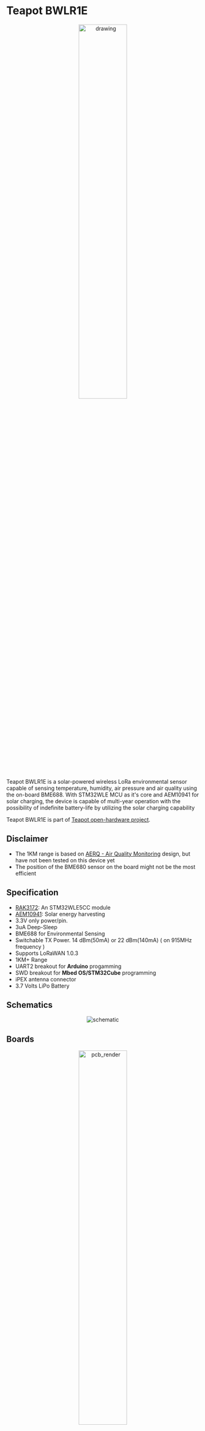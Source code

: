 
  
  
# Teapot BWLR1E
 <p align="center"> <img src="https://raw.githubusercontent.com/teapotlaboratories/bwlr1e/main/docs/images/device.jpg" alt="drawing"  width="50%" height="50%"/></p>
 
Teapot BWLR1E is a solar-powered wireless LoRa environmental sensor capable of sensing temperature, humidity, air pressure and air quality using the on-board BME688. 
With STM32WLE MCU as it's core and AEM10941 for solar charging, the device is capable of multi-year operation with the possibility of indefinite battery-life by utilizing the solar charging capability

Teapot BWLR1E is part of  [Teapot open-hardware project](https://github.com/teapotlaboratories). 
  
## Disclaimer
- The 1KM range is based on [AERQ - Air Quality Monitoring](https://www.seeedstudio.com/blog/2022/04/27/monitoring-indoor-air-pollutants-the-silent-issue-for-smart-city-iot-using-seeed-lora-e5-and-fusion-pcba/) design, but have not been tested on this device yet
- The position of the BME680 sensor on the board might not be the most efficient

## Specification

- [RAK3172](https://docs.rakwireless.com/Product-Categories/WisDuo/RAK3172-Module/Overview/): An STM32WLE5CC module
- [AEM10941](https://e-peas.com/product/aem10941): Solar energy harvesting
- 3.3V only power/pin. 
- 3uA Deep-Sleep
- BME688 for Environmental Sensing
- Switchable TX Power. 14 dBm(50mA) or 22 dBm(140mA) ( on 915MHz frequency )
- Supports LoRaWAN 1.0.3
- 1KM+ Range
- UART2 breakout for **Arduino** progamming
- SWD breakout for **Mbed OS/STM32Cube** programming
- iPEX antenna connector 
- 3.7 Volts LiPo Battery

## Schematics

<p align="center"> <img src="https://raw.githubusercontent.com/teapotlaboratories/bwlr1e/main/hardware/schematic.png" alt="schematic"/></p>

## Boards
 <p align="center">  <img src="https://github.com/teapotlaboratories/bwlr1e/raw/main/docs/images/pcb_render.gif" alt="pcb_render"  width="50%" height="50%"/><br><b>PCB Render</b></p>

Built using KiCAD, the board is design to be as small as possible with all components placed on the top side of the PCB.
The following are the lists of revision of the board:
- Revision 1: Initial design
- Revision 2: Better trace, use rounded trace and change solar cell wiring to parallel for all cell
- Revision 3: Rename 3V3 to PRIMIN and breaks out PRIMIN

The following design are based on the latest revision.
| Top Board | Bottom Board |
|--|--|
| <p align="center"> <img src="https://github.com/teapotlaboratories/bwlr1e/raw/main/docs/images/assembled_front.jpg" alt="assembled_front"  width="77%" height="77%"/></p> | <p align="center"> <img src="https://github.com/teapotlaboratories/bwlr1e/raw/main/docs/images/assembled_back.jpg" alt="assembled_back"  width="70%" height="70%"/></p> |
| <p align="center"> <img src="https://github.com/teapotlaboratories/bwlr1e/raw/main/docs/images/pcb_front.png" alt="pcb_front"  width="77%" height="77%"/></p> | <p align="center"> <img src="https://github.com/teapotlaboratories/bwlr1e/raw/main/docs/images/pcb_back.png" alt="pcb_bottom"  width="77%" height="77%"/></p> |

 <p align="center"> <img src="https://github.com/teapotlaboratories/bwlr1e/raw/main/hardware/pcb.png" alt="pcb"  width="50%" height="50%"/><br><b>PCB Top and Bottom Layout</b></p> 
  
### Case
<p align="center">  <img src="https://github.com/teapotlaboratories/bwlr1e/raw/main/docs/images/case_render.gif" alt="case_render"  width="50%" height="50%"/></p>

Built using [TinkerCAD](https://www.tinkercad.com), the cases are available with 2 variant, with or without the programming port. The cases are 3D printable with any generic 3D printer with/without suppport (depends on the orientation). The STL files are available [here](https://github.com/teapotlaboratories/bwlr1e/tree/main/hardware/case)
 <p align="center"><img src="https://github.com/teapotlaboratories/bwlr1e/raw/main/docs/images/case_open.jpg" alt="drawing"  width="50%" height="50%"/><br><b>Case Open</b></p>

The case is design to be as small as possible with an additional magnets in the back to ease the placement of the sensor. The following are the list of material used at the time of testing:
- 3.7v LiPo Battery, 400 mAh 50mm x 25mm x 35mm ( it is possible to use 2 of this in parallel )
- 4 piece of 8mm x 2mm neodymium magnet

<p align="center"><img src="https://github.com/teapotlaboratories/bwlr1e/raw/main/docs/images/placement_showcase.gif" alt="placement_showcase"  width="50%" height="50%"/><br><b>Sensor Placement with Magnet</b></p>

### Measurement
Power consumption and solar charging current are measured using [Nordic PPK2](https://www.nordicsemi.com/Products/Development-hardware/Power-Profiler-Kit-2)  and [CurrentRanger](https://lowpowerlab.com/shop/product/152).
The following are the summary of the measurement:
- Transmit 14dBm:  305ms @ 20mA
- Deep-Sleep : 3.22 uA
- Direct Sunlight Solar Charge: 9mA
- Indirect Sunlight Solar Charge: 300uA

<p align="center"><img src="https://github.com/teapotlaboratories/bwlr1e/raw/main/docs/measurement/deep_sleep.png" alt="deep_sleep"  width="90%" height="90%"/><br><b>Deep-Sleep</b></p>

<p align="center"><img src="https://github.com/teapotlaboratories/bwlr1e/raw/main/docs/measurement/bme680_measure_and_lora_transmit.png" alt="bme688_measure_and_lora_transmit"  width="90%" height="90%"/><br><b>BME688 Measure and LoRa Transmit</b></p>

| Solar Charge - Direct Sunlight | Solar Charge - Indirect Sunlight |
|--|--|
| <p align="center"> <img src="https://github.com/teapotlaboratories/bwlr1e/raw/main/docs/measurement/charge_direct_sunlight.jpg" alt="assembled_front"  width="80%" height="80%"/></p> | <p align="center"> <img src="https://github.com/teapotlaboratories/bwlr1e/raw/main/docs/measurement/charge_indirect_sunlight.jpg" alt="assembled_back"  width="70%" height="70%"/></p> |



More measurement can be found [here](https://github.com/teapotlaboratories/bwlr1e/tree/main/docs/measurement)


### Bill Of Materials
Most of the components are generic and can be bought from any electornics/semi-conductor distributor. RAK3172 is the only component available in [RAKwireless store](https://store.rakwireless.com/products/wisduo-lpwan-module-rak3172?variant=40014759493830). The bill of materials can be downloaded [here](https://github.com/teapotlaboratories/bwlr1e/raw/main/hardware/bill_of_materials.csv)

> :warning: **Be sure to buy the RAK3172 variant without IPEX to use the On-Board Antenna** 

|Id |Designator      |Package                                |Quantity|Designation   |
|---|----------------|---------------------------------------|--------|--------------|
|1  |BT1             |JST_PH_S2B-PH-K_1x02_P2.00mm_Horizontal|1       |3.7v LiPo     |
|2  |C17,C8,C14,C13  |C_0603                                 |4       |10uF 10VDC    |
|3  |C2,C4           |CP_EIA-3528-15_AVX-H                   |2       |330uF         |
|4  |C5,C12,C11,C1,C3|C_0603                                 |5       |100nF 10VDC   |
|5  |C6              |C_1210_3225Metric                      |1       |150uF 10VDC   |
|6  |C7              |C_0603                                 |1       |22uF 10VDC    |
|7  |D1              |LED_0603_1608Metric                    |1       |RED           |
|8  |D2              |LED_0603_1608Metric                    |1       |GREEN         |
|9  |E1              |XDCR_ANT-915-USP410                    |1       |ANT-915-USP410|
|10 |L2              |IND_LPS4012-103MRB                     |1       |10uH 0.55A    |
|11 |L3              |L_0603                                 |1       |10uH          |
|12 |Q1              |SOT-23                                 |        |PJA3407       |
|13 |Q2              |SOT-323_SC-70                          |1       |DMG1012UW     |
|14 |R1              |R_0603                                 |1       |4.7M          |
|15 |R11             |R_0603                                 |1       |100K          |
|16 |R12,R5,R13      |R_0603                                 |3       |1K            |
|17 |R14             |R_0603                                 |1       |400K          |
|18 |R16             |R_0603                                 |2       |0             |
|19 |R4              |R_0603                                 |1       |10M           |
|20 |R7,R2,R3,R6     |R_0603                                 |4       |10K           |
|21 |R9,R8,R15,R10   |R_0603                                 |4       |1M            |
|22 |SC4,SC1,SC3,SC2 |KXOB25-05X3F                           |4       |KXOB25-05X3F  |
|23 |SW3             |SW_SPST_TL3342                         |1       |RESET         |
|24 |SW4             |SW_SPST_TL3342                         |1       |BOOT          |
|25 |U1              |BME688                                 |1       |BME688        |
|26 |U2              |RAK3172                                |1       |RAK3172       |
|27 |U3              |QFN-28-1EP_5x5mm_P0.5mm_EP3.35x3.35mm  |1       |AEM10941-QFN  |
|28 |U4              |SOT-23-5                               |1       |XC6215        |


## Programming

> :warning: **Board can only be powered using the LiPo Battery** 

Programming the device can be done over the **UART2** or **SWD**, available on the right side of the board.
Out of the factory, the RAK3172 chip ships with an **AT firmware** that can be tested by connecting a USB-to-UART bridge to the **UART2** port.

The following are some very good tutorial to start developing with the device:

- [Communicating with the AT firmware](https://docs.rakwireless.com/Product-Categories/WisDuo/RAK3172-Module/Quickstart/#rak3172-as-a-lora-lorawan-modem-via-at-command)
 - [Programming with Arduino](https://docs.rakwireless.com/Product-Categories/WisDuo/RAK3172-Module/Quickstart/#rak3172-as-a-stand-alone-device-using-rui3)
 - [Programming with STM32Cube](https://docs.rakwireless.com/Product-Categories/WisDuo/RAK3172-Module/Low-Level-Development/#rak3172-on-stm32cubeide-with-stm32wl-sdk-v1-0-0)
 - [Programming with MbedOS](https://github.com/hallard/LoRa-E5-Tiny/blob/main/README.md#compile-and-flash-firmware)

For connecting to the **UART2** port, use any USB-to-UART bridge module. In testing, the [Sparkfun](https://www.sparkfun.com/products/14050) board is used for communication with AT firmware and programming over **Arduino**.
 <p align="center"> <img src="https://raw.githubusercontent.com/teapotlaboratories/bwlr1e/master/docs/images/sparkfun_ftdi.jpeg" width="30%" height="30%"><br>Sparkfun USB-to-UART Bridge</p>

> :warning: **Be sure to only use 3.3V module. Do not 5V module** 

For connecting to the **SWD** port, use ST-Link v2  in-circuit debugger and programmer from STM. In testing, ST-Link v2 clone will not work. The ST-Link v2 should atleast be reconizeable by the [STM32CubeProgrammer](https://www.st.com/en/development-tools/stm32cubeprog.html).
A cheap and alternative way to get an authorized ST-Link is to buy a Nucleo board, cut the top part which contain the ST-Link and use it as an external programmer.
 <p align="center"> <img src="https://raw.githubusercontent.com/teapotlaboratories/bwlr1e/master/docs/images/nucleo_st-linkv2.jpeg" width="70%" height="70%"><br>ST-Link v2 from a Nucleo Development Board</p>
Here are some good tutorial to convert a Nucleo to and external ST-Link v2:

 - https://www.radioshuttle.de/en/turtle-en/nucleo-st-link-interface-en/
 - https://jeelabs.org/book/1547a/index.html

## Notes
There are some issue, notes, and behavior that was discovered at the time of testing and development. The following are those discovery:
- Soldering the solar cell is better to be done manually using a soldering iron. Without proper reflow oven, it may damage the solar cell and reduces it's efficiency
- Using Arduino RUI3 framework may introduce some-instability after programming. It is observed that by randomly power-cycling the board in-short interval after flashing, causes the board to hang in Boot mode
- PRIMIN ( or 3V3 in old revision ) is available to use as the input for AEM10941 Primary Battery input. See schematic for more detail
- PA15 or ADC5 in Arduino RUI3 is currently not working. This causes the battery measurement to not work as well. An alternative is to use Mbed OS.

## Reference
The project won't be possible without the amazing work from people across the globe. The following are the reference to those awesome projects:

 - [LoRa e5 Tiny](https://github.com/hallard/LoRa-E5-Tiny)
 - [AERQ - Air Quality Monitoring](https://www.seeedstudio.com/blog/2022/04/27/monitoring-indoor-air-pollutants-the-silent-issue-for-smart-city-iot-using-seeed-lora-e5-and-fusion-pcba/)
 - [TSEM](https://hackaday.io/project/159139-tiny-solar-energy-module-tsem)


## License
The product is open-source! However, some part of library used under **src**, might have it's own license.
Please reach out or create a ticket to report any license violation.

![License: MIT](https://img.shields.io/badge/License-MIT-yellow.svg)
